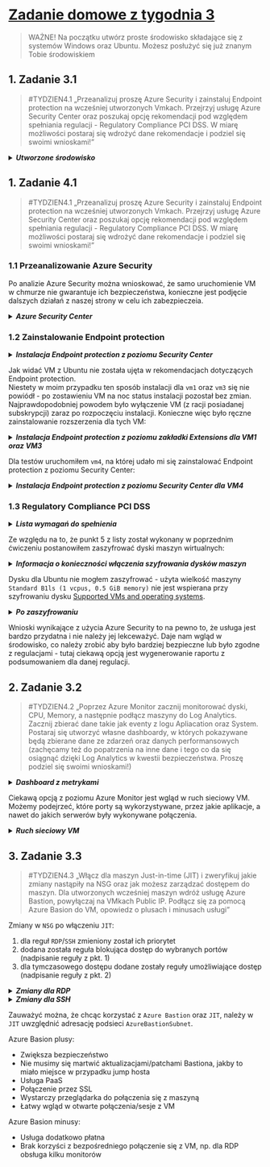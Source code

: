 # [Zadanie domowe z tygodnia 3](https://szkolachmury.pl/az-303-microsoft-azure-architect-technologies/tydzien-3-deploying-resources-with-azure-resource-manager/praca-domowa/)

> WAŻNE! Na początku utwórz proste środowisko składające się z systemów Windows oraz Ubuntu. Możesz posłużyć się już znanym Tobie środowiskiem

## 1. Zadanie 3.1
> #TYDZIEN4.1 „Przeanalizuj proszę Azure Security i zainstaluj Endpoint protection na wcześniej utworzonych Vmkach. Przejrzyj usługę Azure Security Center oraz poszukaj opcję rekomendacji pod względem spełniania regulacji - Regulatory Compliance PCI DSS. W miarę możliwości postaraj się wdrożyć dane rekomendacje i podziel się swoimi wnioskami!”

<details>
  <summary><b><i>Utworzone środowisko</i></b></summary>

![Screen](./img/20210109160110.jpg "Screen")
</details>

## 1. Zadanie 4.1
> #TYDZIEN4.1 „Przeanalizuj proszę Azure Security i zainstaluj Endpoint protection na wcześniej utworzonych Vmkach. Przejrzyj usługę Azure Security Center oraz poszukaj opcję rekomendacji pod względem spełniania regulacji - Regulatory Compliance PCI DSS. W miarę możliwości postaraj się wdrożyć dane rekomendacje i podziel się swoimi wnioskami!”

### 1.1 Przeanalizowanie Azure Security

Po analizie Azure Security można wnioskować, że samo uruchomienie VM w chmurze nie gwarantuje ich bezpieczeństwa, 
konieczne jest podjęcie dalszych działań z naszej strony w celu ich zabezpieczeia.

<details>
  <summary><b><i>Azure Security Center</i></b></summary>

![Screen](./img/20210109155421.jpg "Screen")
![Screen](./img/20210109155332.jpg "Screen")
</details>

### 1.2 Zainstalowanie Endpoint protection

<details>
  <summary><b><i>Instalacja Endpoint protection z poziomu Security Center</i></b></summary>

![Screen](./img/20210109145306.jpg "Screen")
![Screen](./img/20210109145443.jpg "Screen")
</details>

Jak widać VM z Ubuntu nie została ujęta w rekomendacjach dotyczących Endpoint protection.<br>
Niestety w moim przypadku ten sposób instalacji dla `vm1` oraz `vm3` się nie powiódł - po zostawieniu VM na noc status instalacji pozostał bez zmian.
Najprawdopodobniej powodem było wyłączenie VM (z racji posiadanej subskrypcji) zaraz po rozpoczęciu instalacji.
Konieczne więc było ręczne zainstalowanie rozszerzenia dla tych VM:

<details>
  <summary><b><i>Instalacja Endpoint protection z poziomu zakładki Extensions dla VM1 oraz VM3</i></b></summary>

![Screen](./img/20210109145715.jpg "Screen")
![Screen](./img/20210109145720.jpg "Screen")
</details>

Dla testów uruchomiłem `vm4`, na której udało mi się zainstalować Endpoint protection z poziomu Security Center:
<details>
  <summary><b><i>Instalacja Endpoint protection z poziomu Security Center dla VM4</i></b></summary>

![Screen](./img/20210109145555.jpg "Screen")
![Screen](./img/20210109161223.jpg "Screen")
</details>

### 1.3 Regulatory Compliance PCI DSS

<details>
  <summary><b><i>Lista wymagań do spełnienia</i></b></summary>

![Screen](./img/20210109162841.jpg "Screen")
</details>

Ze względu na to, że punkt 5 z listy został wykonany w poprzednim ćwiczeniu postanowiłem zaszyfrować dyski maszyn wirtualnych:

<details>
  <summary><b><i>Informacja o konieczności włączenia szyfrowania dysków maszyn</i></b></summary>

![Screen](./img/20210109171402.jpg "Screen")
![Screen](./img/20210109174258.jpg "Screen")
</details>

Dysku dla Ubuntu nie mogłem zaszyfrować - użyta wielkość maszyny `Standard B1ls (1 vcpus, 0.5 GiB memory)` nie jest wspierana przy szyfrowaniu dysku [Supported VMs and operating systems](https://docs.microsoft.com/en-us/azure/virtual-machines/linux/disk-encryption-overview#supported-vms-and-operating-systems).

<details>
  <summary><b><i>Po zaszyfrowaniu</i></b></summary>

![Screen](./img/20210110153244.jpg "Screen")
![Screen](./img/20210110153533.jpg "Screen")
</details>

Wnioski wynikające z użycia Azure Security to na pewno to, że usługa jest bardzo przydatna i nie należy jej lekceważyć. Daje nam wgląd w środowisko, co należy zrobić aby było bardziej bezpieczne lub było zgodne z regulacjami - tutaj ciekawą opcją jest wygenerowanie raportu z podsumowaniem dla danej regulacji.

## 2. Zadanie 3.2
>#TYDZIEN4.2 „Poprzez Azure Monitor zacznij monitorować dyski, CPU, Memory, a następnie podłącz maszyny do Log Analytics. Zacznij zbierać dane takie jak eventy z logu Apliacation oraz System. Postaraj się utworzyć własne dashboardy, w których pokazywane będą zbierane dane ze zdarzeń oraz danych performansowych (zachęcamy też do popatrzenia na inne dane i tego co da się osiągnąć dzięki Log Analytics w kwestii bezpieczeństwa. Proszę podziel się swoimi wnioskami!)

<details>
  <summary><b><i>Dashboard z metrykami</i></b></summary>

![Screen](./img/20210110184148.jpg "Screen")
</details>

Ciekawą opcją z poziomu Azure Monitor jest wgląd w ruch sieciowy VM. Możemy podejrzeć, które porty są wykorzystywane, przez jakie aplikacje, a nawet do jakich serwerów były wykonywane połączenia.

<details>
  <summary><b><i>Ruch sieciowy VM</i></b></summary>

![Screen](./img/20210110183204.jpg "Screen")
</details>

## 3. Zadanie 3.3
>#TYDZIEN4.3 „Włącz dla maszyn Just-in-time (JIT) i zweryfikuj jakie zmiany nastąpiły na NSG oraz jak możesz zarządzać dostępem do maszyn. Dla utworzonych wcześniej maszyn wdróż usługę Azure Bastion, powyłączaj na VMkach Public IP. Podłącz się za pomocą Azure Basion do VM, opowiedz o plusach i minusach usługi”

Zmiany w `NSG` po włączeniu `JIT`:
1. dla reguł `RDP`/`SSH` zmieniony został ich priorytet 
2. dodana została reguła blokująca dostęp do wybranych portów (nadpisanie reguły z pkt. 1)
3. dla tymczasowego dostępu dodane zostały reguły umożliwiające dostęp (nadpisanie reguły z pkt. 2)

<details>
  <summary><b><i>Zmiany dla RDP</i></b></summary>

![Screen](./img/20210110153012.jpg "Screen")
![Screen](./img/20210110170520.jpg "Screen")
</details>

<details>
  <summary><b><i>Zmiany dla SSH</i></b></summary>

![Screen](./img/20210110153032.jpg "Screen")
![Screen](./img/20210110170523.jpg "Screen")
</details>

Zauważyć można, że chcąc korzystać z `Azure Bastion` oraz `JIT`, należy w `JIT` uwzględnić adresację podsieci `AzureBastionSubnet`.

Azure Basion plusy:
* Zwiększa bezpieczeństwo
* Nie musimy się martwić aktualizacjami/patchami Bastiona, jakby to miało miejsce w przypadku jump hosta
* Usługa PaaS
* Połączenie przez SSL
* Wystarczy przeglądarka do połączenia się z maszyną
* Łatwy wgląd w otwarte połączenia/sesje z VM

Azure Basion minusy:
* Usługa dodatkowo płatna
* Brak korzyści z bezpośredniego połączenie się z VM, np. dla RDP obsługa kilku monitorów
